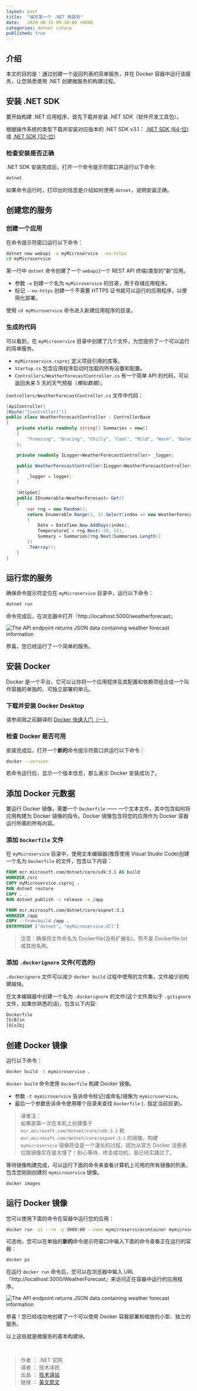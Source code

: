 ```yaml
---
layout: post
title:  "编写第一个 .NET 微服务"
date:   2020-08-31 00:10:00 +0800
categories: dotnet csharp
published: true
---
```


## 介绍

本文的目的是：通过创建一个返回列表的简单服务，并在 Docker 容器中运行该服务，让您熟悉使用 .NET 创建微服务的构建过程。

## 安装 .NET SDK

要开始构建 .NET 应用程序，首先下载并安装 .NET SDK（软件开发工具包）。

根据操作系统的类型下载并安装对应版本的 .NET SDK v3.1：
[.NET SDK (64-位)](https://download.visualstudio.microsoft.com/download/pr/547f9f81-599a-4b58-9322-d1d158385df6/ebe3e02fd54c29487ac32409cb20d352/dotnet-sdk-3.1.401-win-x64.exe) 
 或 
[.NET SDK (32-位)](https://download.visualstudio.microsoft.com/download/pr/719cf74a-8a57-405d-a048-be8d94bbef37/1914f811ddbf10f7a2a45181b9cac714/dotnet-sdk-3.1.401-win-x86.exe)

<!-- https://dotnet.microsoft.com/download/visual-studio-sdks -->

### 检查安装是否正确

.NET SDK 安装完成后，打开一个命令提示符窗口并运行以下命令:

```bash
dotnet
```

如果命令运行时，打印出的信息是介绍如何使用 `dotnet`，说明安装正确。

## 创建您的服务

### 创建一个应用

在命令提示符窗口运行以下命令：

```bash
dotnet new webapi -o myMicroservice --no-https
cd myMicroservice
```

第一行中 `dotnet` 命令创建了一个 `webapi`(一个 REST API 终端)类型的“新”应用。

- 参数 `-o` 创建一个名为 `myMicroservice` 的目录，用于存储应用程序。
- 标记 `--no-https` 创建一个不需要 HTTPS 证书就可以运行的应用程序，以便简化部署。

使用 `cd myMicroservice` 命令进入新建应用程序的目录。

### 生成的代码

可以看到，在 `myMicroservice` 目录中创建了几个文件，为您提供了一个可以运行的简单服务。

- `myMicroservice.csproj` 定义项目引用的库等。
- `Startup.cs` 包含应用程序启动时加载的所有设置和配置。
- `Controllers/WeatherForecastController.cs` 有一个简单 API 的代码，可以返回未来 5 天的天气预报（*模拟数据*）。

`Controllers/WeatherForecastController.cs` 文件中代码：

```csharp
[ApiController]
[Route("[controller]")]
public class WeatherForecastController : ControllerBase
{
    private static readonly string[] Summaries = new[]
    {
        "Freezing", "Bracing", "Chilly", "Cool", "Mild", "Warm", "Balmy", "Hot", "Sweltering", "Scorching"
    };

    private readonly ILogger<WeatherForecastController> _logger;

    public WeatherForecastController(ILogger<WeatherForecastController> logger)
    {
        _logger = logger;
    }

    [HttpGet]
    public IEnumerable<WeatherForecast> Get()
    {
        var rng = new Random();
        return Enumerable.Range(1, 5).Select(index => new WeatherForecast
        {
            Date = DateTime.Now.AddDays(index),
            TemperatureC = rng.Next(-20, 55),
            Summary = Summaries[rng.Next(Summaries.Length)]
        })
        .ToArray();
    }
}
```

## 运行您的服务

确保命令提示符定位在 `myMicroservice` 目录中，运行以下命令：

```bash
dotnet run
```

命令完成后，在浏览器中打开『http://localhost:5000/weatherforecast』

![The API endpoint returns JSON data containing weather forecast information](/assets/images/dotnet/screenshot-microservice-tutorial-run.png)

恭喜，您已经运行了一个简单的服务。

## 安装 Docker

Docker 是一个平台，它可以让你将一个应用程序及其配置和依赖项组合成一个叫作容器的单独的、可独立部署的单元。

### 下载并安装 Docker Desktop

请参阅我之前翻译的 [Docker 快速入门（一）](/backend/docker/2020/06/19/quickstart-1.html)

### 检查 Docker 是否可用

安装完成后，打开一个**新的**命令提示符窗口并运行以下命令：

```bash
docker --version
```

若命令运行后，显示一个版本信息，那么表示 Docker 安装成功了。

## 添加 Docker 元数据

要运行 Docker 镜像，需要一个 `Dockerfile` —— 一个文本文件，其中包含如何将应用构建为 Docker 镜像的指令。Docker 镜像包含将您的应用作为 Docker 容器运行所需的所有内容。


### 添加 `Dockerfile` 文件

在 `myMicroservice` 目录中，使用文本编辑器(推荐使用 Visual Studio Code)创建一个名为 `Dockerfile` 的文件，包含以下内容：

```dockerfile
FROM mcr.microsoft.com/dotnet/core/sdk:3.1 AS build
WORKDIR /src
COPY myMicroservice.csproj .
RUN dotnet restore
COPY . .
RUN dotnet publish -c release -o /app

FROM mcr.microsoft.com/dotnet/core/aspnet:3.1
WORKDIR /app
COPY --from=build /app .
ENTRYPOINT ["dotnet", "myMicroservice.dll"]
```

> 注意：确保将文件命名为 Dockerfile(没有扩展名)，而不是 Dockerfile.txt 或其他名称。

### 添加 `.dockerignore` 文件(可选的)

`.dockerignore` 文件可以减少 `docker build` 过程中使用的文件集，文件越少则构建越快。

在文本编辑器中创建一个名为 `.dockerignore` 的文件(这个文件类似于 `.gitignore` 文件，如果你熟悉的话)，包含以下内容:

```dockerfile
Dockerfile
[b|B]in
[O|o]bj
```

## 创建 Docker 镜像

运行以下命令：

```bash
docker build -t mymicroservice .
```

`docker build` 命令使用 `Dockerfile` 构建 Docker 镜像。

- 参数 `-t mymicroservice` 告诉命令标记(或命名)镜像为 `mymicroservice`。
- 最后一个参数告诉命令使用哪个目录来查找 `Dockerfile` (`.` 指定当前目录)。

> 译者注：<br/>
> 如果是第一次在本机上创建基于 `mcr.microsoft.com/dotnet/core/sdk:3.1` 和 `mcr.microsoft.com/dotnet/core/aspnet:3.1` 的镜像，构建 `mymicroservice` 镜像将会是一个漫长的过程，因为从官方 Docker 注册表拉取镜像实在是太慢了！耐心等待，终会成功的，我已经实践过了。

等待镜像构建完成，可以运行下面的命令来查看计算机上可用的所有镜像的列表，包含您刚刚创建的 `mymicroservice` 镜像。

```bash
docker images
```

## 运行 Docker 镜像

您可以使用下面的命令在容器中运行您的应用：

```bash
docker run -it --rm -p 3000:80 --name mymicroservicecontainer mymicroservice
```

可选地，您可以在单独的**新的**命令提示符窗口中输入下面的命令查看正在运行的容器：

```bash
docker ps
```

在运行 `docker run` 命令后，您可以在浏览器中输入 URL『http://localhost:3000/WeatherForecast』来访问正在容器中运行的应用程序。

![The API endpoint returns JSON data containing weather forecast information](/assets/images/dotnet/screenshot-microservice-tutorial-run-docker.png)

恭喜！您已经成功地创建了一个可以使用 Docker 容器部署和缩放的小型、独立的服务。

以上这些就是微服务的基本构建块。




<br/>

> 作者 ： .NET 官网 <br/>
> 译者 ： 技术译民 <br/>
> 出品 ： [技术译站](https://ittranslator.cn/) <br/>
> 链接 ： [英文原文](https://dotnet.microsoft.com/learn/dotnet/hello-world-tutorial/intro)